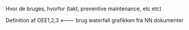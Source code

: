 
Hvor de bruges, hvorfor (takt, preventive maintenance, etc etc)

Definition af OEE1,2,3 <--- brug waterfall grafikken fra NN dokumenter